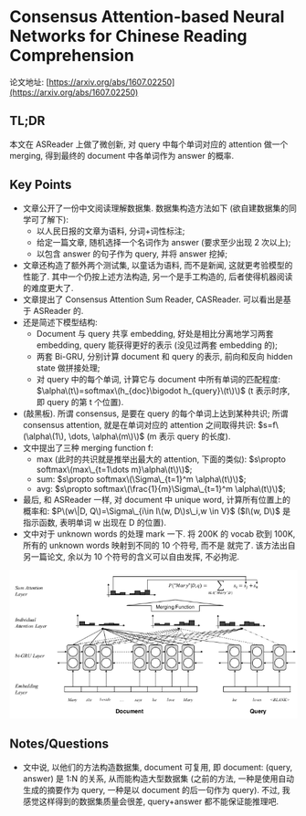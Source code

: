 # Consensus Attention-based Neural Networks for Chinese Reading Comprehension

论文地址: [https://arxiv.org/abs/1607.02250](https://arxiv.org/abs/1607.02250)

## TL;DR

本文在 ASReader 上做了微创新, 对 query 中每个单词对应的 attention 做一个 merging, 得到最终的 document 中各单词作为 answer 的概率.

## Key Points

* 文章公开了一份中文阅读理解数据集. 数据集构造方法如下 \(欲自建数据集的同学可了解下\):
  * 以人民日报的文章为语料, 分词+词性标注;
  * 给定一篇文章, 随机选择一个名词作为 answer \(要求至少出现 2 次以上\);
  * 以包含 answer 的句子作为 query, 并将 answer 挖掉;
* 文章还构造了额外两个测试集, 以童话为语料, 而不是新闻, 这就更考验模型的性能了. 其中一个仍按上述方法构造, 另一个是手工构造的, 后者使得机器阅读的难度更大了.
* 文章提出了 Consensus Attention Sum Reader, CASReader. 可以看出是基于 ASReader 的.
* 还是简述下模型结构:
  * Document 与 query 共享 embedding, 好处是相比分离地学习两套 embedding, query 能获得更好的表示 \(没见过两套 embedding 的\);
  * 两套 Bi-GRU, 分别计算 document 和 query 的表示, 前向和反向 hidden state 做拼接处理;
  * 对 query 中的每个单词, 计算它与 document 中所有单词的匹配程度: $\alpha\(t\)=softmax\(h_{doc}\bigodot h_{query}\(t\)\)$ \(t 表示时序, 即 query 的第 t 个位置\).
* \(敲黑板\). 所谓 consensus, 是要在 query 的每个单词上达到某种共识; 所谓 consensus attention, 就是在单词对应的 attention 之间取得共识: $s=f\(\alpha\(1\), \dots, \alpha\(m\)\)$ \(m 表示 query 的长度\).
* 文中提出了三种 merging function f:
  * max \(此时的共识就是推举出最大的 attention, 下面的类似\): $s\propto softmax\(max\_{t=1\dots m}\alpha\(t\)\)$;
  * sum: $s\propto softmax\(\Sigma\_{t=1}^m \alpha\(t\)\)$;
  * avg: $s\propto softmax\(\frac{1}{m}\Sigma\_{t=1}^m \alpha\(t\)\)$;
* 最后, 和 ASReader 一样, 对 document 中 unique word, 计算所有位置上的概率和: $P\(w\|D, Q\)=\Sigma\_{i\in I\(w, D\)s\_i,w \in V}$ \($I\(w, D\)$ 是指示函数, 表明单词 w 出现在 D 的位置\).
* 文中对于 unknown words 的处理 mark 一下. 将 200K 的 vocab 砍到 100K, 所有的 unknown words 映射到不同的 10 个符号, 而不是  就完了. 该方法出自另一篇论文, 余以为 10 个符号的含义可以自由发挥, 不必拘泥.

![CASReader.png](../../.gitbook/assets/casreader.png)

## Notes/Questions

* 文中说, 以他们的方法构造数据集, document 可复用, 即 document: \(query, answer\) 是 1:N 的关系, 从而能构造大型数据集 \(之前的方法, 一种是使用自动生成的摘要作为 query, 一种是以 document 的后一句作为 query\). 不过, 我感觉这样得到的数据集质量会很差, query+answer 都不能保证能推理吧.

